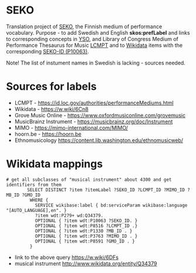 # SEKO
Translation project of <a href="https://finto.fi/seko/fi/">SEKO</a>, the Finnish medium of performance vocabulary.
Purpose - to add Swedish and English <b>skos:prefLabel</b> and links to corresponding concepts in <a href="https://finto.fi/yso/en/">YSO</a>, and Library of Congress Medium of Performance Thesaurus for Music <a href="https://id.loc.gov/authorities/performanceMediums.html">LCMPT</a> and to <a href="https://w.wiki/5jrV">Wikidata</a> items with the corresponding <a href="https://www.wikidata.org/wiki/Property:P10063">SEKO-ID (P10063)</a>. 

Note! The list of instument names in Swedish is lacking - sources needed.

# Sources for labels
* LCMPT - https://id.loc.gov/authorities/performanceMediums.html
* Wikidata - https://w.wiki/6Cn8
* Grove Music Online - https://www.oxfordmusiconline.com/grovemusic
* MusicBrainz Instrument -  https://musicbrainz.org/doc/Instrument
* MIMO - https://mimo-international.com/MIMO/
* hoorn.be - https://hoorn.be
* Ethnomusicology https://content.lib.washington.edu/ethnomusicweb/

# Wikidata mappings

```sparql
# get all subclasses of "musical instrument" about 4300 and get identifiers from them
        SELECT DISTINCT ?item ?itemLabel ?SEKO_ID ?LCMPT_ID ?MIMO_ID ?MB_ID ?GMO_ID
         WHERE {
           SERVICE wikibase:label { bd:serviceParam wikibase:language "[AUTO_LANGUAGE],en". }
           ?item wdt:P279+ wd:Q34379.
           OPTIONAL { ?item wdt:P10063 ?SEKO_ID. }
           OPTIONAL { ?item wdt:P8516 ?LCMPT_ID .}
           OPTIONAL { ?item wdt:P1330 ?MB_ID . }
           OPTIONAL { ?item wdt:P3763 ?MIMO_ID . }
           OPTIONAL { ?item wdt:P8591 ?GMO_ID . }
         }
```  
- link to the above query https://w.wiki/6DFs 
- musical instrument http://www.wikidata.org/entity/Q34379

